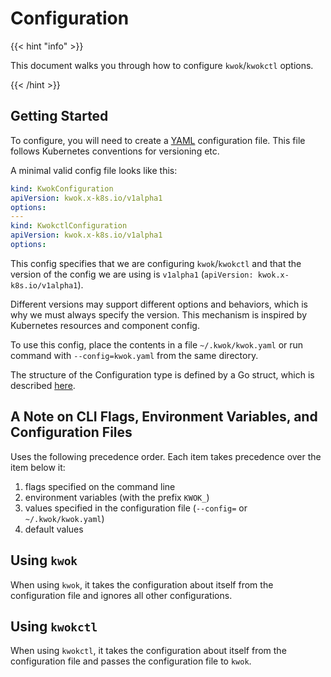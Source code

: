 # Configuration

{{< hint "info" >}}

This document walks you through how to configure `kwok`/`kwokctl` options.

{{< /hint >}}

## Getting Started

To configure, you will need to create a [YAML](https://yaml.org/) configuration file.
This file follows Kubernetes conventions for versioning etc.

A minimal valid config file looks like this:

``` yaml
kind: KwokConfiguration
apiVersion: kwok.x-k8s.io/v1alpha1
options:
---
kind: KwokctlConfiguration
apiVersion: kwok.x-k8s.io/v1alpha1
options:
```

This config specifies that we are configuring `kwok`/`kwokctl` and that the version of the config we are using is `v1alpha1` (`apiVersion: kwok.x-k8s.io/v1alpha1`).

Different versions may support different options and behaviors, which is why we must always specify the version. This mechanism is inspired by Kubernetes resources and component config.

To use this config, place the contents in a file `~/.kwok/kwok.yaml` or run command with `--config=kwok.yaml` from the same directory.

The structure of the Configuration type is defined by a Go struct, which is described [here](https://pkg.go.dev/sigs.k8s.io/kwok/pkg/apis/v1alpha1).

## A Note on CLI Flags, Environment Variables, and Configuration Files

Uses the following precedence order. Each item takes precedence over the item below it:

1. flags specified on the command line
2. environment variables (with the prefix `KWOK_`)
3. values specified in the configuration file (`--config=` or `~/.kwok/kwok.yaml`)
4. default values

## Using `kwok`

When using `kwok`, it takes the configuration about itself from the configuration file and ignores all other configurations.

## Using `kwokctl`

When using `kwokctl`, it takes the configuration about itself from the configuration file and passes the configuration file to `kwok`.
